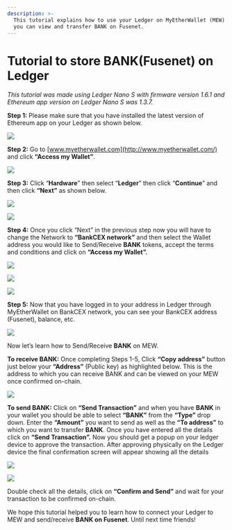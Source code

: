 ```yaml
---
description: >-
  This tutorial explains how to use your Ledger on MyEtherWallet (MEW) so that
  you can view and transfer BANK on Fusenet.
---
```


# Tutorial to store BANK\(Fusenet\) on Ledger



_This tutorial was made using Ledger Nano S with firmware version 1.6.1 and Ethereum app version on Ledger Nano S was 1.3.7._

**Step 1:** Please make sure that you have installed the latest version of Ethereum app on your Ledger as shown below.

![](../.gitbook/assets/0%20%282%29.png)

**Step 2:** Go to [www.myetherwallet.com](http://www.myetherwallet.com/) and click **“Access my Wallet”**.

![](../.gitbook/assets/1%20%285%29.png)

**Step 3:** Click “**Hardware**” then select “**Ledger**” then click “**Continue**” and then click **“Next”** as shown below.

![](../.gitbook/assets/2%20%285%29.png)

![](../.gitbook/assets/3%20%284%29.png)

**Step 4:** Once you click “Next” in the previous step now you will have to change the Network to **“BankCEX network”** and then select the Wallet address you would like to Send/Receive **BANK** tokens, accept the terms and conditions and click on **“Access my Wallet”.**

![](../.gitbook/assets/4%20%285%29.png)

![](../.gitbook/assets/5%20%283%29.png)

![](../.gitbook/assets/6%20%284%29.png)

**Step 5:** Now that you have logged in to your address in Ledger through MyEtherWallet on BankCEX network, you can see your BankCEX address \(Fusenet\), balance, etc.

![](../.gitbook/assets/7%20%283%29.png)

Now let’s learn how to Send/Receive **BANK** on MEW.

**To receive BANK:** Once completing Steps 1-5, Click **“Copy address”** button just below your **“Address”** \(Public key\) as highlighted below. This is the address to which you can receive BANK and can be viewed on your MEW once confirmed on-chain.

![](../.gitbook/assets/8%20%283%29.png)

**To send BANK:** Click on **“Send Transaction”** and when you have **BANK** in your wallet you should be able to select **“BANK”** from the **“Type”** drop down. Enter the **“Amount”** you want to send as well as the **“To address”** to which you want to transfer **BANK**. Once you have entered all the details click on **“Send Transaction”.** Now you should get a popup on your ledger device to approve the transaction. After approving physically on the Ledger device the final confirmation screen will appear showing all the details

![](../.gitbook/assets/9%20%283%29.png)

![](../.gitbook/assets/10%20%283%29.png)

Double check all the details, click on **“Confirm and Send”** and wait for your transaction to be confirmed on-chain.

We hope this tutorial helped you to learn how to connect your Ledger to MEW and send/receive **BANK on Fusenet**. Until next time friends!

